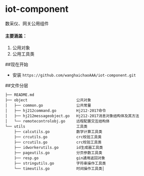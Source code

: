 # iot-component
数采仪、网关公用组件
#### 主要涵盖：
1. 公用对象
2. 公用工具类

##现在开始
- 安装
`https://github.com/wanghaichaoAAA/iot-component.git`

##文件分层
```
├── README.md
├── object                      公共对象
│   ├── common.go               公共常量
│   ├── hj212command.go         Hj212-2017命令
│   ├── hj212messageobject.go   Hj212-2017消息对象结构体及其方法
│   └── remotecontrolobj.go     远程配置交互结构体
└── utils                       工具类
    ├── calcutils.go            数学计算工具类          
    ├── crcutils.go             crc校验工具类
    ├── crcutils.go             crc校验工具类
    ├── idworkerutils.go        id生成器工具类
    ├── pageutils.go            分页参数工具类
    ├── resp.go                 gin通用返回对象
    ├── stringutils.go          字符串操作工具类
    └── timeutils.go            时间操作工具类│      
```